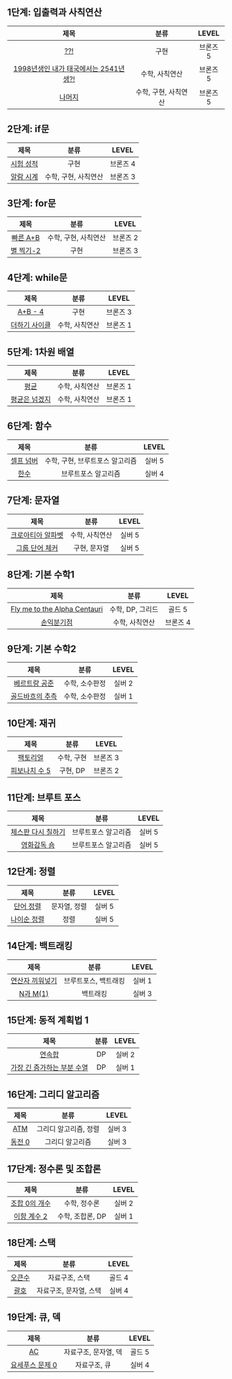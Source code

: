 ## 1단계: 입출력과 사칙연산
|제목|분류|LEVEL|
|:---:|:---:|:---:|
|[??!](https://www.acmicpc.net/problem/10926)|구현|브론즈 5|
|[1998년생인 내가 태국에서는 2541년생?!](https://www.acmicpc.net/problem/18108)|수학, 사칙연산|브론즈 5|
|[나머지](https://www.acmicpc.net/problem/10430)|수학, 구현, 사칙연산|브론즈 5|

## 2단계: if문
|제목|분류|LEVEL|
|:---:|:---:|:---:|
|[시험 성적](https://www.acmicpc.net/problem/9498)|구현|브론즈 4|
|[알람 시계](https://www.acmicpc.net/problem/2884)|수학, 구현, 사칙연산|브론즈 3|

## 3단계: for문
|제목|분류|LEVEL|
|:---:|:---:|:---:|
|[빠른 A+B](https://www.acmicpc.net/problem/15552)|수학, 구현, 사칙연산|브론즈 2|
|[별 찍기-2](https://www.acmicpc.net/problem/2439)|구현|브론즈 3|

## 4단계: while문
|제목|분류|LEVEL|
|:---:|:---:|:---:|
|[A+B - 4](https://www.acmicpc.net/problem/10951)|구현|브론즈 3|
|[더하기 사이클](https://www.acmicpc.net/problem/1110)|수학, 사칙연산|브론즈 1|

## 5단계: 1차원 배열
|제목|분류|LEVEL|
|:---:|:---:|:---:|
|[평균](https://www.acmicpc.net/problem/1546)|수학, 사칙연산|브론즈 1|
|[평균은 넘겠지](https://www.acmicpc.net/problem/4344)|수학, 사칙연산|브론즈 1|

## 6단계: 함수
|제목|분류|LEVEL|
|:---:|:---:|:---:|
|[셀프 넘버](https://www.acmicpc.net/problem/4673)|수학, 구현, 브루트포스 알고리즘|실버 5|
|[한수](https://www.acmicpc.net/problem/1065)|브루트포스 알고리즘|실버 4|

## 7단계: 문자열
|제목|분류|LEVEL|
|:---:|:---:|:---:|
|[크로아티아 알파벳](https://www.acmicpc.net/problem/2941)|수학, 사칙연산|실버 5|
|[그룹 단어 체커](https://www.acmicpc.net/problem/1316)|구현, 문자열|실버 5|

## 8단계: 기본 수학1
|제목|분류|LEVEL|
|:---:|:---:|:---:|
|[Fly me to the Alpha Centauri](https://www.acmicpc.net/problem/1011)|수학, DP, 그리드|골드 5|
|[손익분기점](https://www.acmicpc.net/problem/1712)|수학, 사칙연산|브론즈 4|

## 9단계: 기본 수학2
|제목|분류|LEVEL|
|:---:|:---:|:---:|
|[베르트랑 공준](https://www.acmicpc.net/problem/4948)|수학, 소수판정|실버 2|
|[골드바흐의 추측](https://www.acmicpc.net/problem/9020)|수학, 소수판정|실버 1|

## 10단계: 재귀
|제목|분류|LEVEL|
|:---:|:---:|:---:|
|[팩토리얼](https://www.acmicpc.net/problem/10872)|수학, 구현|브론즈 3|
|[피보나치 수 5](https://www.acmicpc.net/problem/10870)|구현, DP|브론즈 2|

## 11단계: 브루트 포스
|제목|분류|LEVEL|
|:---:|:---:|:---:|
|[체스판 다시 칠하기](https://www.acmicpc.net/problem/1018)|브루트포스 알고리즘|실버 5|
|[영화감독 숌](https://www.acmicpc.net/problem/1436)|브루트포스 알고리즘|실버 5|

## 12단계: 정렬
|제목|분류|LEVEL|
|:---:|:---:|:---:|
|[단어 정렬](https://www.acmicpc.net/problem/1181)|문자열, 정렬|실버 5|
|[나이순 정렬](https://www.acmicpc.net/problem/10814)|정렬|실버 5|

## 14단계: 백트래킹
|제목|분류|LEVEL|
|:---:|:---:|:---:|
|[연산자 끼워넣기](https://www.acmicpc.net/problem/14888)|브루트포스, 백트래킹|실버 1|
|[N과 M(1)](https://www.acmicpc.net/problem/15649)|백트래킹|실버 3|

## 15단계: 동적 계획법 1
|제목|분류|LEVEL|
|:---:|:---:|:---:|
|[연속합](https://www.acmicpc.net/problem/4948)|DP|실버 2|
|[가장 긴 증가하는 부분 수열](https://www.acmicpc.net/problem/9020)|DP|실버 1|

## 16단계: 그리디 알고리즘
|제목|분류|LEVEL|
|:---:|:---:|:---:|
|[ATM](https://www.acmicpc.net/problem/11399)|그리디 알고리즘, 정렬|실버 3|
|[동전 0](https://www.acmicpc.net/problem/11047)|그리디 알고리즘|실버 3|

## 17단계: 정수론 및 조합론
|제목|분류|LEVEL|
|:---:|:---:|:---:|
|[조합 0의 개수](https://www.acmicpc.net/problem/2004)|수학, 정수론|실버 2|
|[이항 계수 2](https://www.acmicpc.net/problem/11051)|수학, 조합론, DP|실버 1|

## 18단계: 스택
|제목|분류|LEVEL|
|:---:|:---:|:---:|
|[오큰수](https://www.acmicpc.net/problem/17298)|자료구조, 스택|골드 4|
|[괄호](https://www.acmicpc.net/problem/9012)|자료구조, 문자열, 스택|실버 4|

## 19단계: 큐, 덱
|제목|분류|LEVEL|
|:---:|:---:|:---:|
|[AC](https://www.acmicpc.net/problem/5430)|자료구조, 문자열, 덱|골드 5|
|[요세푸스 문제 0](https://www.acmicpc.net/problem/11866)|자료구조, 큐|실버 4|